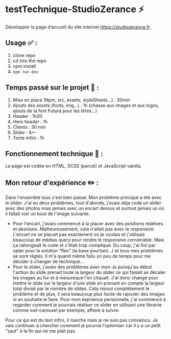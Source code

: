 # testTechnique-StudioZerance :zap:

Développer la page d’accueil du site internet https://studiozerance.fr.

## Usage :white_check_mark: : 

 1. clone repo
 2. cd into the repo
 3. npm install
 4. `npm run dev`

## Temps passé sur le projet :checkered_flag: :

1. Mise en place (Npm, src, assets, styleSheets...) : 30min
2. Ajouts des assets (fonts, img...) : 1h (chasse aux images et aux logos, ajouts de la font Futura pour les titres...)
3. Header : 1h30
4. Hero header : 1h
5. Clients : 30 min
6. Slider : 6+- 
7. Texte infini : 1h

## Fonctionnement technique :robot: :

La page est codée en HTML, SCSS (parcel) et JavaScript vanilla. 

## Mon retour d'expérience :pencil2: :

Dans l'ensemble tous s'est bien passé. Mon problème principal a été avec le slider. J'ai eu deux problèmes, tout d'abords, j'avais déja codé un slider avec des photos mais jamais avec un encart dessus et surtout jamais un où il fallait voir un bout de l'image suivante. 
- Pour l'encart, j'avais commencé à la placer avec des positions relatives et absolues. Malheureusement, cela n'allait pas avec le responsive. L'encart ne se placait pas exactement où je voulais et j'utilisais beaucoup de médias query pour rendre le responsive convenable. Mais ça rallongeait le code et c'était trop compliqué. Du coup, j'ai fini par opter pour la solution "flex" (la base pourtant...) et tous mes problèmes se sont réglés. Il m'a quand même fallu un peu de temps pour me décider à changer de technique...
- Pour le slider, j'avais des problèmes avec mon Js puisqu'au début l'action du slide prenait toute la largeur du slider ce qui faisait se décaler les images au fur et à mesureque l'on cliquait. J'ai donc changé pour mettre le slide sur la largeur d'une slide en prenant en compte la largeur total divisé par le nombre de slides. Cela résout complétement le problème et de plus, il sera beaucoup plus facile de rajouter des images si on souhaite le faire. Pour mon éxprience personnelle, j'ai commencé à regarder comment je pourrais réaliser ce slider en utilisant une librairie comme owl-carousel par exemple, affaire à suivre.

Pour ce qui est du text infini, il marche mais je ne suis pas convaincu. Je vais continuer à chercher comment je pourrai l'optimiser car il y a un petit "saut" à la fin qui ne me plait pas. 
